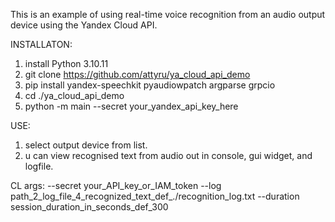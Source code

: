 This is an example of using real-time voice recognition from an audio output device using the Yandex Cloud API.

INSTALLATON:
1. install Python 3.10.11
2. git clone https://github.com/attyru/ya_cloud_api_demo
3. pip install yandex-speechkit pyaudiowpatch argparse grpcio
4. cd ./ya_cloud_api_demo
5. python -m main --secret your_yandex_api_key_here

USE:
1. select output device from list.
2. u can view recognised text from audio out in console, gui widget, and logfile.

CL args: --secret your_API_key_or_IAM_token --log path_2_log_file_4_recognized_text_def_./recognition_log.txt --duration session_duration_in_seconds_def_300
